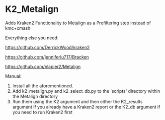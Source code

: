 # K2_Metalign

Adds Kraken2 Functionality to Metalign as a Prefiltering step instead of kmc+cmash

Everything else you need:

https://github.com/DerrickWood/kraken2

https://github.com/jenniferlu717/Bracken

https://github.com/nlapier2/Metalign

Manual:
1. Install all the aforementioned. 
2. Add k2_metalign.py and k2_select_db.py to the 'scripts' directory within the Metalign directory
3. Run them using the K2 argument and then either the K2_results argument if you already have a Kraken2 report or the K2_db argument if you need to run Kraken2 first
